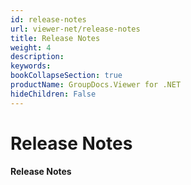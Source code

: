 ```yaml
---
id: release-notes
url: viewer-net/release-notes
title: Release Notes
weight: 4
description: 
keywords: 
bookCollapseSection: true
productName: GroupDocs.Viewer for .NET
hideChildren: False
---
```


# Release Notes

#### Release Notes
